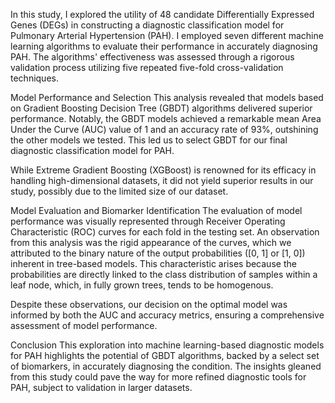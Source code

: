 In this study, I explored the utility of 48 candidate Differentially Expressed Genes (DEGs) in constructing a diagnostic classification model for Pulmonary Arterial Hypertension (PAH). I employed seven different machine learning algorithms to evaluate their performance in accurately diagnosing PAH. The algorithms' effectiveness was assessed through a rigorous validation process utilizing five repeated five-fold cross-validation techniques.

Model Performance and Selection
This analysis revealed that models based on Gradient Boosting Decision Tree (GBDT) algorithms delivered superior performance. Notably, the GBDT models achieved a remarkable mean Area Under the Curve (AUC) value of 1 and an accuracy rate of 93%, outshining the other models we tested. This led us to select GBDT for our final diagnostic classification model for PAH.

While Extreme Gradient Boosting (XGBoost) is renowned for its efficacy in handling high-dimensional datasets, it did not yield superior results in our study, possibly due to the limited size of our dataset.

Model Evaluation and Biomarker Identification
The evaluation of model performance was visually represented through Receiver Operating Characteristic (ROC) curves for each fold in the testing set. An observation from this analysis was the rigid appearance of the curves, which we attributed to the binary nature of the output probabilities ([0, 1] or [1, 0]) inherent in tree-based models. This characteristic arises because the probabilities are directly linked to the class distribution of samples within a leaf node, which, in fully grown trees, tends to be homogenous.

Despite these observations, our decision on the optimal model was informed by both the AUC and accuracy metrics, ensuring a comprehensive assessment of model performance.


Conclusion
This exploration into machine learning-based diagnostic models for PAH highlights the potential of GBDT algorithms, backed by a select set of biomarkers, in accurately diagnosing the condition. The insights gleaned from this study could pave the way for more refined diagnostic tools for PAH, subject to validation in larger datasets.
